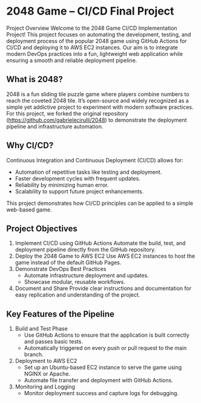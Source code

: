 # 2048 Game – CI/CD Final Project

Project Overview
Welcome to the 2048 Game CI/CD Implementation Project! This project focuses on automating the development, testing, and deployment process of the popular 2048 game using GitHub Actions for CI/CD and deploying it to AWS EC2 instances.
Our aim is to integrate modern DevOps practices into a fun, lightweight web application while ensuring a smooth and reliable deployment pipeline. 

## What is 2048?
2048 is a fun sliding tile puzzle game where players combine numbers to reach the coveted 2048 tile. It’s open-source and widely recognized as a simple yet addictive project to experiment with modern software practices.
For this project, we forked the original repository (https://github.com/gabrielecirulli/2048) to demonstrate the deployment pipeline and infrastructure automation.

## Why CI/CD?
Continuous Integration and Continuous Deployment (CI/CD) allows for:
	
 - Automation of repetitive tasks like testing and deployment.
- Faster development cycles with frequent updates.
- Reliability by minimizing human error.
- Scalability to support future project enhancements.
   
This project demonstrates how CI/CD principles can be applied to a simple web-based game.

## Project Objectives
1. Implement CI/CD using GitHub Actions
   	Automate the build, test, and deployment pipeline directly from the GitHub repository.
2. Deploy the 2048 Game to AWS EC2
   	Use AWS EC2 instances to host the game instead of the default GitHub Pages.
3. Demonstrate DevOps Best Practices
   - Automate infrastructure deployment and updates.
   - Showcase modular, reusable workflows.
4. Document and Share Provide clear instructions and documentation for easy replication and understanding of the project.

## Key Features of the Pipeline
1. Build and Test Phase
	- Use GitHub Actions to ensure that the application is built correctly and passes basic tests.
	- Automatically triggered on every push or pull request to the main branch.
2. Deployment to AWS EC2
  	- Set up an Ubuntu-based EC2 instance to serve the game using NGINX or Apache.
	- Automate file transfer and deployment with GitHub Actions.
3. Monitoring and Logging
   	- Monitor deployment success and capture logs for debugging.

